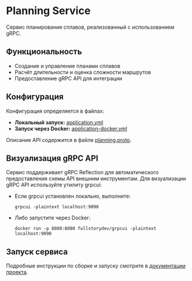 # Planning Service

Сервис планирования сплавов, реализованный с использованием gRPC.

## Функциональность

- Создание и управление планами сплавов
- Расчёт длительности и оценка сложности маршрутов
- Предоставление gRPC API для интеграции

## Конфигурация

Конфигурация определяется в файлах:
- **Локальный запуск:** [application.yml](src/main/resources/application.yml)
- **Запуск через Docker:** [application-docker.yml](src/main/resources/application-docker.yml)

Описание API содержится в файле [planning.proto](src/main/proto/planning.proto).

## Визуализация gRPC API

Сервис поддерживает gRPC Reflection для автоматического предоставления схемы API внешним инструментам. Для визуализации gRPC API используйте утилиту grpcui:

- Если grpcui установлен локально, выполните:
  ```
  grpcui -plaintext localhost:9090
  ```
- Либо запустите через Docker:
  ```
  docker run -p 8080:8080 fullstorydev/grpcui -plaintext localhost:9090
  ```

## Запуск сервиса

Подробные инструкции по сборке и запуску смотрите в [документации проекта](/README.md). 